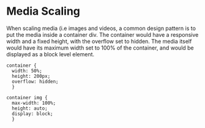 # Media Scaling

When scaling media (i.e images and videos, a common design pattern is to put the media inside a container div. The container would have a responsive width and a fixed height, with the overflow set to hidden. The media itself would have its maximum width set to 100% of the container, and would be displayed as a block level element.

```
container {
  width: 50%;
  height: 200px;
  overflow: hidden;
  }
  
container img {
  max-width: 100%;
  height: auto;
  display: block;
  }
```
